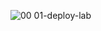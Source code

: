 ![00 01-deploy-lab](https://user-images.githubusercontent.com/102752230/196832736-f4a84775-02b0-4fb7-978e-10558d1574f4.png)
